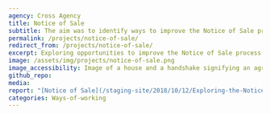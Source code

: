 ```yaml
---
agency: Cross Agency
title: Notice of Sale
subtitle: The aim was to identify ways to improve the Notice of Sale process for the benefit of people selling and buying property, their agents (ie real estate agent, solicitors, conveyancers), councils and government agencies. The notice has added importance as it contains information that directly helps contribute to understanding New Zealand’s Financial and Physical Capital as defined in Treasury’s Living Standards Framework (LSF). There is no prescribed form for the notice, or methods to transmit the sale information to councils. The notices vary depending on the other information requirements councils request or what solicitors typically want to send to support the sale. The QV sales direct online form was originally built around what is mandatory but has been amended over time based on solicitor and council requirements; most notably contact details for the new owner. There is also no definition for the term ‘property’ as it’s not a clear concept. The Lab helped scope the future design work that would be needed to explore the opportunities in more depth to ascertain their desirability from a user perspective, viability from a business sustainability perspective, and feasibility from a technical perspective.
permalink: /projects/notice-of-sale/
redirect_from: /projects/notice-of-sale/
excerpt: Exploring opportunities to improve the Notice of Sale process as part of the life event of ‘selling and buying a property’.
image: /assets/img/projects/notice-of-sale.png
image_accessibility: Image of a house and a handshake signifying an agreement.
github_repo:
media:
report: "[Notice of Sale](/staging-site/2018/10/12/Exploring-the-Notice-of-Sale-process/)"
categories: Ways-of-working
---
```

